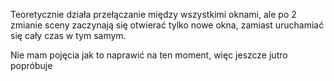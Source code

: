 Teoretycznie działa przełączanie między wszystkimi oknami,
ale po 2 zmianie sceny zaczynają się otwierać tylko nowe okna,
zamiast uruchamiać się cały czas w tym samym. 

Nie mam pojęcia jak to naprawić na ten moment,
więc jeszcze jutro popróbuje
